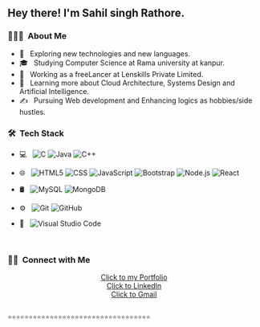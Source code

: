 

<h2> Hey there! I'm Sahil singh Rathore.</h2>

<h3> 👨🏻‍💻 &nbsp;About Me </h3>

- 🤔 &nbsp; Exploring new technologies and new languages.
- 🎓 &nbsp; Studying Computer Science at Rama university at kanpur.
- 💼 &nbsp; Working as a freeLancer  at Lenskills Private Limited.
- 🌱 &nbsp; Learning more about Cloud Architecture, Systems Design and Artificial Intelligence.
- ✍️ &nbsp; Pursuing Web development and Enhancing logics as hobbies/side hustles.

<h3> 🛠 &nbsp;Tech Stack</h3>

- 💻 &nbsp;
![C](https://img.shields.io/badge/-C++-333333?style=flat&logo=C%2B%2B&logoColor=00599C)
  ![Java](https://img.shields.io/badge/-Java-333333?style=flat&logo=Java&logoColor=007396)
  ![C++](https://img.shields.io/badge/-C++-333333?style=flat&logo=C%2B%2B&logoColor=00599C)

- 🌐 &nbsp;
  ![HTML5](https://img.shields.io/badge/-HTML5-333333?style=flat&logo=HTML5)
  ![CSS](https://img.shields.io/badge/-CSS-333333?style=flat&logo=CSS3&logoColor=1572B6)
  ![JavaScript](https://img.shields.io/badge/-JavaScript-333333?style=flat&logo=javascript)
  ![Bootstrap](https://img.shields.io/badge/-Bootstrap-333333?style=flat&logo=bootstrap&logoColor=563D7C)
  ![Node.js](https://img.shields.io/badge/-Node.js-333333?style=flat&logo=node.js)
  ![React](https://img.shields.io/badge/-React-333333?style=flat&logo=react)
- 🛢 &nbsp;
  ![MySQL](https://img.shields.io/badge/-MySQL-333333?style=flat&logo=mysql)
  ![MongoDB](https://img.shields.io/badge/-MongoDB-333333?style=flat&logo=mongodb)
- ⚙️ &nbsp;
  ![Git](https://img.shields.io/badge/-Git-333333?style=flat&logo=git)
  ![GitHub](https://img.shields.io/badge/-GitHub-333333?style=flat&logo=github)

- 🔧 &nbsp;
  ![Visual Studio Code](https://img.shields.io/badge/-Visual%20Studio%20Code-333333?style=flat&logo=visual-studio-code&logoColor=007ACC)
 


<br/>

<h3> 🤝🏻 &nbsp;Connect with Me </h3>

<p align="center">
<a href="https://priceless-brahmagupta-f99551.netlify.app/">Click to my Portfolio</a><br />
<a href="https://www.linkedin.com/in/sahil-singh-rathore-20297b202/">Click to LinkedIn</a><br />
<a href="mailto:sr7933960@gmail.com">Click to Gmail</a>
</p>

                                               ⭐️⭐️⭐️⭐️⭐️⭐️⭐️⭐️⭐️⭐️⭐️⭐️⭐️⭐️⭐️⭐️⭐️⭐️⭐️⭐️⭐️⭐️⭐️⭐️⭐️⭐️⭐️⭐️⭐️⭐️⭐️⭐️⭐️⭐️
